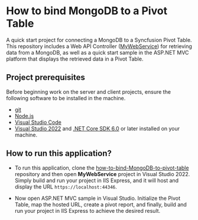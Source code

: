 # How to bind MongoDB to a Pivot Table

A quick start project for connecting a MongoDB to a Syncfusion Pivot Table. This repository includes a Web API Controller ([MyWebService](../MyWebService/)) for retrieving data from a MongoDB, as well as a quick start sample in the ASP.NET MVC platform that displays the retrieved data in a Pivot Table.

## Project prerequisites

Before beginning work on the server and client projects, ensure the following software to be installed in the machine.

* [git](https://git-scm.com/downloads)
* [Node.js](https://nodejs.org/en/)
* [Visual Studio Code](https://code.visualstudio.com/)
* [Visual Studio 2022](https://visualstudio.microsoft.com/downloads/ ) and [.NET Core SDK 6.0](https://dotnet.microsoft.com/en-us/download/dotnet/6.0) or later installed on your machine.

## How to run this application?

* To run this application, clone the [how-to-bind-MongoDB-to-pivot-table](https://github.com/SyncfusionExamples/how-to-bind-MongoDB-database-to-pivot-table.git) repository and then open **MyWebService** project in Visual Studio 2022. Simply build and run your project in IIS Express, and it will host and display the URL `https://localhost:44346`.

*  Now open ASP.NET MVC sample in Visual Studio. Initialize the Pivot Table, map the hosted URL, create a pivot report, and finally, build and run your project in IIS Express to achieve the desired result.